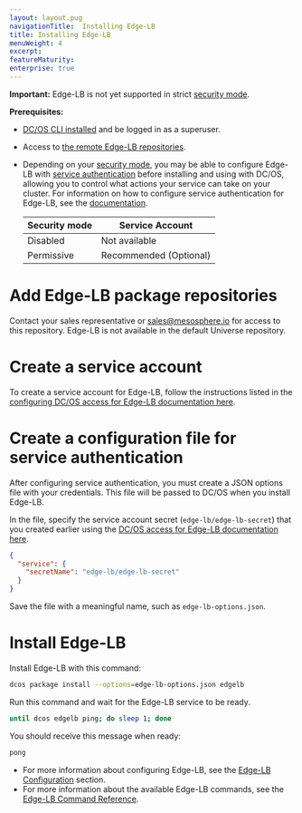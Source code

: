 ```yaml
---
layout: layout.pug
navigationTitle:  Installing Edge-LB
title: Installing Edge-LB
menuWeight: 4
excerpt:
featureMaturity:
enterprise: true
---
```


**Important:** Edge-LB is not yet supported in strict [security mode](/1.11/security/ent/#security-modes).

**Prerequisites:**

-  [DC/OS CLI installed](/1.11/cli/install/) and be logged in as a superuser.
-  Access to [the remote Edge-LB repositories](https://support.mesosphere.com/hc/en-us/articles/213198586).
-  Depending on your [security mode](/1.11/security/ent/#security-modes), you may be able to configure Edge-LB with [service authentication](/1.11/security/ent/service-auth/) before installing and using with DC/OS, allowing you to control what actions your service can take on your cluster. For information on how to configure service authentication for Edge-LB, see the [documentation](/1.11/networking/edge-lb/auth).

   | Security mode | Service Account |
   |---------------|-----------------------|
   | Disabled      | Not available   |
   | Permissive    | Recommended (Optional)   |

# Add Edge-LB package repositories
Contact your sales representative or sales@mesosphere.io for access to this repository. Edge-LB is not available in the default Universe repository.

# Create a service account
To create a service account for Edge-LB, follow the instructions listed in the [configuring DC/OS access for Edge-LB documentation here](/1.11/networking/edge-lb/auth).

# <a name="create-json"></a>Create a configuration file for service authentication
After configuring service authentication, you must create a JSON options file with your credentials. This file will be passed to DC/OS when you install Edge-LB.

In the file, specify the service account secret (`edge-lb/edge-lb-secret`) that you created earlier using the [DC/OS access for Edge-LB documentation here](/1.11/networking/edge-lb/auth).

```json
{
  "service": {
    "secretName": "edge-lb/edge-lb-secret"
  }
}
```

Save the file with a meaningful name, such as `edge-lb-options.json`.

# <a name="install-edge-lb"></a>Install Edge-LB
Install Edge-LB with this command:

```bash
dcos package install --options=edge-lb-options.json edgelb
```

Run this command and wait for the Edge-LB service to be ready.

```bash
until dcos edgelb ping; do sleep 1; done
```

You should receive this message when ready:

```bash
pong
```

- For more information about configuring Edge-LB, see the [Edge-LB Configuration](/1.11/networking/edge-lb/configuration) section.
- For more information about the available Edge-LB commands, see the [Edge-LB Command Reference](/1.11/cli/command-reference/dcos-edgelb/).
